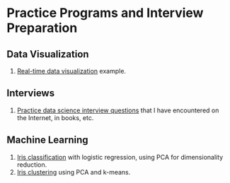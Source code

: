 # Practice Programs and Interview Preparation

## Data Visualization
1. [Real-time data visualization](data_viz/rt-dataviz) example.

## Interviews
1. [Practice data science interview questions](interviews/practice_ds_interview_questions.md) that I have encountered on the Internet, in books, etc.

## Machine Learning
1. [Iris classification](machine_learning/iris_classification.ipynb) with logistic regression, using PCA for dimensionality reduction.
2. [Iris clustering](machine_learning/iris_clustering.ipynb) using PCA and k-means.
